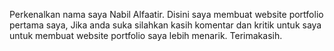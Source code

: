 Perkenalkan nama saya Nabil Alfaatir. Disini saya membuat website portfolio pertama saya, Jika anda suka silahkan kasih komentar dan kritik untuk saya untuk membuat website portfolio saya lebih menarik. Terimakasih.
